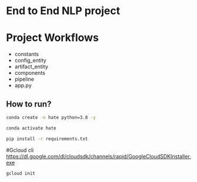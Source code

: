 # End to End NLP project

# Project Workflows

- constants
- config_entity
- artifact_entity
- components
- pipeline
- app.py

## How to run?

``` bash
conda create -n hate python=3.8 -y
```
```bash
conda activate hate
```
```bash
pip install -r requirements.txt
```
#Gcloud cli
https://dl.google.com/dl/cloudsdk/channels/rapid/GoogleCloudSDKInstaller.exe

```bash
gcloud init
```